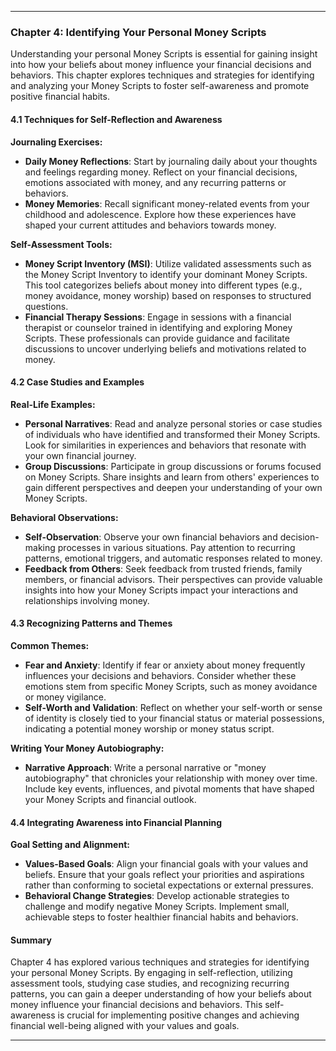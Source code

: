 
---

### Chapter 4: Identifying Your Personal Money Scripts

Understanding your personal Money Scripts is essential for gaining insight into how your beliefs about money influence your financial decisions and behaviors. This chapter explores techniques and strategies for identifying and analyzing your Money Scripts to foster self-awareness and promote positive financial habits.

#### 4.1 Techniques for Self-Reflection and Awareness

**Journaling Exercises:**
- **Daily Money Reflections**: Start by journaling daily about your thoughts and feelings regarding money. Reflect on your financial decisions, emotions associated with money, and any recurring patterns or behaviors.
- **Money Memories**: Recall significant money-related events from your childhood and adolescence. Explore how these experiences have shaped your current attitudes and behaviors towards money.

**Self-Assessment Tools:**
- **Money Script Inventory (MSI)**: Utilize validated assessments such as the Money Script Inventory to identify your dominant Money Scripts. This tool categorizes beliefs about money into different types (e.g., money avoidance, money worship) based on responses to structured questions.
- **Financial Therapy Sessions**: Engage in sessions with a financial therapist or counselor trained in identifying and exploring Money Scripts. These professionals can provide guidance and facilitate discussions to uncover underlying beliefs and motivations related to money.

#### 4.2 Case Studies and Examples

**Real-Life Examples:**
- **Personal Narratives**: Read and analyze personal stories or case studies of individuals who have identified and transformed their Money Scripts. Look for similarities in experiences and behaviors that resonate with your own financial journey.
- **Group Discussions**: Participate in group discussions or forums focused on Money Scripts. Share insights and learn from others' experiences to gain different perspectives and deepen your understanding of your own Money Scripts.

**Behavioral Observations:**
- **Self-Observation**: Observe your own financial behaviors and decision-making processes in various situations. Pay attention to recurring patterns, emotional triggers, and automatic responses related to money.
- **Feedback from Others**: Seek feedback from trusted friends, family members, or financial advisors. Their perspectives can provide valuable insights into how your Money Scripts impact your interactions and relationships involving money.

#### 4.3 Recognizing Patterns and Themes

**Common Themes:**
- **Fear and Anxiety**: Identify if fear or anxiety about money frequently influences your decisions and behaviors. Consider whether these emotions stem from specific Money Scripts, such as money avoidance or money vigilance.
- **Self-Worth and Validation**: Reflect on whether your self-worth or sense of identity is closely tied to your financial status or material possessions, indicating a potential money worship or money status script.

**Writing Your Money Autobiography:**
- **Narrative Approach**: Write a personal narrative or "money autobiography" that chronicles your relationship with money over time. Include key events, influences, and pivotal moments that have shaped your Money Scripts and financial outlook.

#### 4.4 Integrating Awareness into Financial Planning

**Goal Setting and Alignment:**
- **Values-Based Goals**: Align your financial goals with your values and beliefs. Ensure that your goals reflect your priorities and aspirations rather than conforming to societal expectations or external pressures.
- **Behavioral Change Strategies**: Develop actionable strategies to challenge and modify negative Money Scripts. Implement small, achievable steps to foster healthier financial habits and behaviors.

#### Summary

Chapter 4 has explored various techniques and strategies for identifying your personal Money Scripts. By engaging in self-reflection, utilizing assessment tools, studying case studies, and recognizing recurring patterns, you can gain a deeper understanding of how your beliefs about money influence your financial decisions and behaviors. This self-awareness is crucial for implementing positive changes and achieving financial well-being aligned with your values and goals.

---
